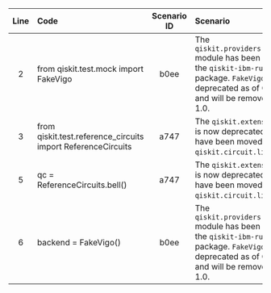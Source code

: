 | Line | Code | Scenario ID | Scenario | Artifact | Refactoring |
| :--: | :--- | :---------: | :------- | :------- | :---------- |
| 2 | from qiskit.test.mock import FakeVigo | b0ee | The `qiskit.providers.fake_provider` module has been migrated to the `qiskit-ibm-runtime` Python package. `FakeVigo` is deprecated as of Qiskit 0.46 and will be removed in Qiskit 1.0. | qiskit.test.mock.FakeVigo | `from qiskit_ibm_runtime.fake_provider import FakeVigo` |
| 3 | from qiskit.test.reference_circuits import ReferenceCircuits | a747 | The `qiskit.extensions` module is now deprecated. Most objects have been moved to `qiskit.circuit.library`. | qiskit.test.reference_circuits.ReferenceCircuits | `from qiskit.circuit.library import ReferenceCircuits` |
| 5 | qc = ReferenceCircuits.bell() | a747 | The `qiskit.extensions` module is now deprecated. Most objects have been moved to `qiskit.circuit.library`. | ReferenceCircuits.bell() | `qc = ReferenceCircuits.bell()` |
| 6 | backend = FakeVigo() | b0ee | The `qiskit.providers.fake_provider` module has been migrated to the `qiskit-ibm-runtime` Python package. `FakeVigo` is deprecated as of Qiskit 0.46 and will be removed in Qiskit 1.0. | FakeVigo() | `backend = FakeVigo()` |